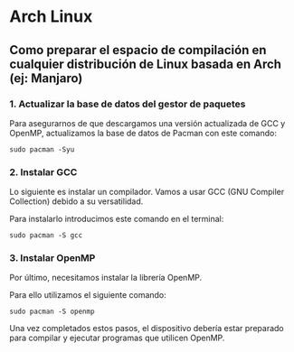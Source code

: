 # Arch Linux


  Como preparar el espacio de compilación en cualquier distribución de Linux
  basada en Arch (ej: Manjaro)
---


### 1. Actualizar la base de datos del gestor de paquetes

Para asegurarnos de que descargamos una versión actualizada de GCC y OpenMP, actualizamos la base de datos de Pacman con este comando:

```shell
sudo pacman -Syu
```

### 2. Instalar GCC

Lo siguiente es instalar un compilador. Vamos a usar GCC (GNU Compiler Collection) debido a su versatilidad.

Para instalarlo introducimos este comando en el terminal:

```shell
sudo pacman -S gcc
```

### 3. Instalar OpenMP

Por último, necesitamos instalar la librería OpenMP.

Para ello utilizamos el siguiente comando:

```shell
sudo pacman -S openmp
```

Una vez completados estos pasos, el dispositivo debería estar preparado para compilar y ejecutar programas que utilicen OpenMP.
